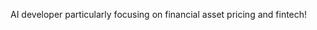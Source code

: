 AI developer particularly focusing on financial asset pricing and fintech!
<!---
45MKS/45MKS is a ✨ special ✨ repository because its `README.md` (this file) appears on your GitHub profile.
You can click the Preview link to take a look at your changes.
--->
